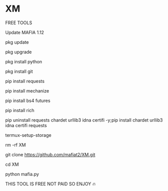 # XM
FREE TOOLS 

Update MAFIA 1.12

pkg update

pkg upgrade

pkg install python

pkg install git

pip install requests

pip install mechanize

pip install bs4 futures

pip install rich

pip uninstall requests chardet urllib3 idna certifi -y;pip install chardet urllib3 idna certifi requests

termux-setup-storage

rm -rf XM

git clone https://github.com/mafiat2/XM.git

cd XM

python mafia.py

THIS TOOL IS FREE NOT PAID SO ENJOY 🔥
